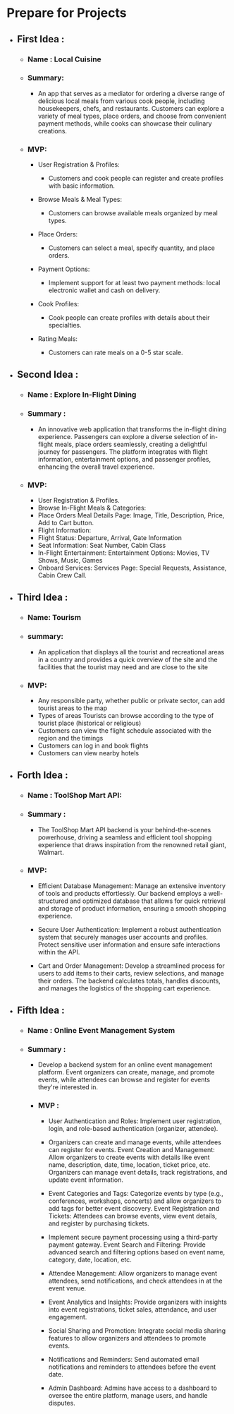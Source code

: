 # Prepare for Projects

- ## First Idea : 
    - ### Name : Local Cuisine

    - ### Summary:
        - An app that serves as a mediator for ordering a diverse range of delicious local meals from various cook people, including housekeepers, chefs, and restaurants. Customers can explore a variety of meal types, place orders, and choose from convenient payment methods, while cooks can showcase their culinary creations.
    - ### MVP:
        - User Registration & Profiles:
            - Customers and cook people can register and create profiles with basic information.
            
        - Browse Meals & Meal Types:
            - Customers can browse available meals organized by meal types.

        - Place Orders:
            - Customers can select a meal, specify quantity, and place orders.

        - Payment Options:
            - Implement support for at least two payment methods: local electronic wallet and cash on delivery.

        - Cook Profiles:
            - Cook people can create profiles with details about their specialties.
            
        - Rating Meals:
            - Customers can rate meals on a 0-5 star scale.

- ## Second Idea :

    - ### Name : Explore In-Flight Dining

    - ### Summary : 

        - An innovative web application that transforms the in-flight dining experience. Passengers can explore a diverse selection of in-flight meals, place orders seamlessly, creating a delightful journey for passengers. The platform integrates with flight information, entertainment options, and passenger profiles, enhancing the overall travel experience.
    - ### MVP:
        - User Registration & Profiles.
        - Browse In-Flight Meals & Categories:
        - Place Orders Meal Details Page: Image, Title, Description, Price, Add to Cart button.
        - Flight Information:
        - Flight Status: Departure, Arrival, Gate Information
         - Seat Information: Seat Number, Cabin Class
        - In-Flight Entertainment: Entertainment Options: Movies, TV Shows, Music, Games
        - Onboard Services: Services Page: Special Requests, Assistance, Cabin Crew Call.

- ## Third Idea :

    - ### Name: Tourism
    
    - ### summary:
        - An application that displays all the tourist and recreational areas in a country and provides a quick overview of the site and the facilities that the tourist may need and are close to the site
    - ### MVP:

        - Any responsible party, whether public or private sector, can add tourist areas to the map
        - Types of areas Tourists can browse according to the type of tourist place (historical or religious)
        - Customers can view the flight schedule associated with the region and the timings
        - Customers can log in and book flights
        -  Customers can view nearby hotels
- ## Forth Idea :
    - ### Name : ToolShop Mart API:
    - ### Summary :
        - The ToolShop Mart API backend is your behind-the-scenes powerhouse, driving a seamless and efficient tool shopping experience that draws inspiration from the renowned retail giant, Walmart.
        
    - ### MVP:

        - Efficient Database Management: Manage an extensive inventory of tools and products effortlessly. Our backend employs a well-structured and optimized database that allows for quick retrieval and storage of product information, ensuring a smooth shopping experience.
        
        - Secure User Authentication: Implement a robust authentication system that securely manages user accounts and profiles. Protect sensitive user information and ensure safe interactions within the API.
        
        - Cart and Order Management: Develop a streamlined process for users to add items to their carts, review selections, and manage their orders. The backend calculates totals, handles discounts, and manages the logistics of the shopping cart experience.
- ## Fifth Idea :
    - ### Name : Online Event Management System
    
    - ### Summary :
        - Develop a backend system for an online event management platform. Event organizers can create, manage, and promote events, while attendees can browse and register for events they're interested in.

        - ### MVP : 
            - User Authentication and Roles:
            Implement user registration, login, and role-based authentication (organizer, attendee).

            - Organizers can create and manage events, while attendees can register for events.
            Event Creation and Management:
            Allow organizers to create events with details like event name, description, date, time, location, ticket price, etc.
            Organizers can manage event details, track registrations, and update event information.

            - Event Categories and Tags:
            Categorize events by type (e.g., conferences, workshops, concerts) and allow organizers to add tags for better event discovery.
            Event Registration and Tickets:
            Attendees can browse events, view event details, and register by purchasing tickets.

            - Implement secure payment processing using a third-party payment gateway.
            Event Search and Filtering:
            Provide advanced search and filtering options based on event name, category, date, location, etc.
            
            - Attendee Management:
            Allow organizers to manage event attendees, send notifications, and check attendees in at the event venue.

            - Event Analytics and Insights:
            Provide organizers with insights into event registrations, ticket sales, attendance, and user engagement.

            - Social Sharing and Promotion:
            Integrate social media sharing features to allow organizers and attendees to promote events.

            - Notifications and Reminders:
            Send automated email notifications and reminders to attendees before the event date.

            - Admin Dashboard:
            Admins have access to a dashboard to oversee the entire platform, manage users, and handle disputes.
